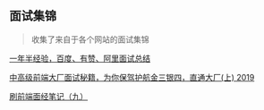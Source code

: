 ## 面试集锦
>收集了来自于各个网站的面试集锦

[一年半经验，百度、有赞、阿里面试总结](https://juejin.im/post/5befeb5051882511a8527dbe)

[中高级前端大厂面试秘籍，为你保驾护航金三银四，直通大厂(上) 2019](https://juejin.im/post/5c64d15d6fb9a049d37f9c20#heading-72)

[刷前端面经笔记（九）](https://juejin.im/post/5c62dbdfe51d45015a21f32a)
